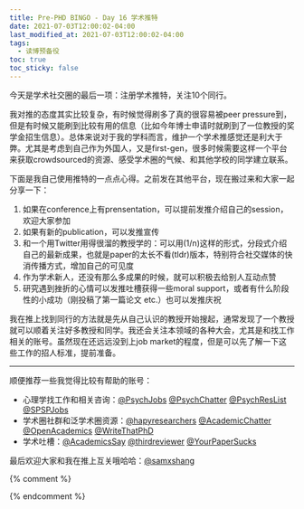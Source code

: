 ```yaml
---
title: Pre-PHD BINGO - Day 16 学术推特
date: 2021-07-03T12:00:02-04:00
last_modified_at: 2021-07-03T12:00:02-04:00
tags:
  - 读博预备役
toc: true
toc_sticky: false
---
```


今天是学术社交圈的最后一项：注册学术推特，关注10个同行。

<!--more-->

我对推的态度其实比较复杂，有时候觉得刷多了真的很容易被peer pressure到，但是有时候又能刷到比较有用的信息（比如今年博士申请时就刷到了一位教授的奖学金招生信息）。总体来说对于我的学科而言，维护一个学术推感觉还是利大于弊。尤其是考虑到自己作为外国人，又是first-gen，很多时候需要这样一个平台来获取crowdsourced的资源、感受学术圈的气候、和其他学校的同学建立联系。

下面是我自己使用推特的一点点心得。之前发在其他平台，现在搬过来和大家一起分享一下：
1.  如果在conference上有prensentation，可以提前发推介绍自己的session，欢迎大家参加
2.  如果有新的publication，可以发推宣传
3.  和一个用Twitter用得很溜的教授学的：可以用(1/n)这样的形式，分段式介绍自己的最新成果，也就是paper的太长不看(tldr)版本，特别符合社交媒体的快消传播方式，增加自己的可见度
4.  作为学术新人，还没有那么多成果的时候，就可以积极去给别人互动点赞
5.  研究遇到挫折的心情可以发推吐槽获得一些moral support，或者有什么阶段性的小成功（刚投稿了第一篇论文 etc.）也可以发推庆祝

我在推上找到同行的方法就是先从自己认识的教授开始搜起，通常发现了一个教授就可以顺着关注好多教授和同学。我还会关注本领域的各种大会，尤其是和找工作相关的账号。虽然现在还远远没到上job market的程度，但是可以先了解一下这些工作的招人标准，提前准备。

---
顺便推荐一些我觉得比较有帮助的账号：

-   心理学找工作和相关咨询：[@PsychJobs](https://twitter.com/PsychJobs) [@PsychChatter](https://twitter.com/PsychChatter) [@PsychResList](https://twitter.com/PsychResList) [@SPSPJobs](https://twitter.com/SPSPJobs)
-   学术圈社群和泛学术圈资源：[@hapyresearchers](https://twitter.com/hapyresearchers) [@AcademicChatter](https://twitter.com/AcademicChatter) [@OpenAcademics](https://twitter.com/OpenAcademics) [@WriteThatPhD](https://twitter.com/WriteThatPhD)
-   学术吐槽：[@AcademicsSay](https://twitter.com/AcademicsSay) [@thirdreviewer](https://twitter.com/thirdreviewer) [@YourPaperSucks](https://twitter.com/YourPaperSucks)

最后欢迎大家和我在推上互关哦哈哈：[@samxshang](https://twitter.com/samxshang)

{% comment %}


{% endcomment %}